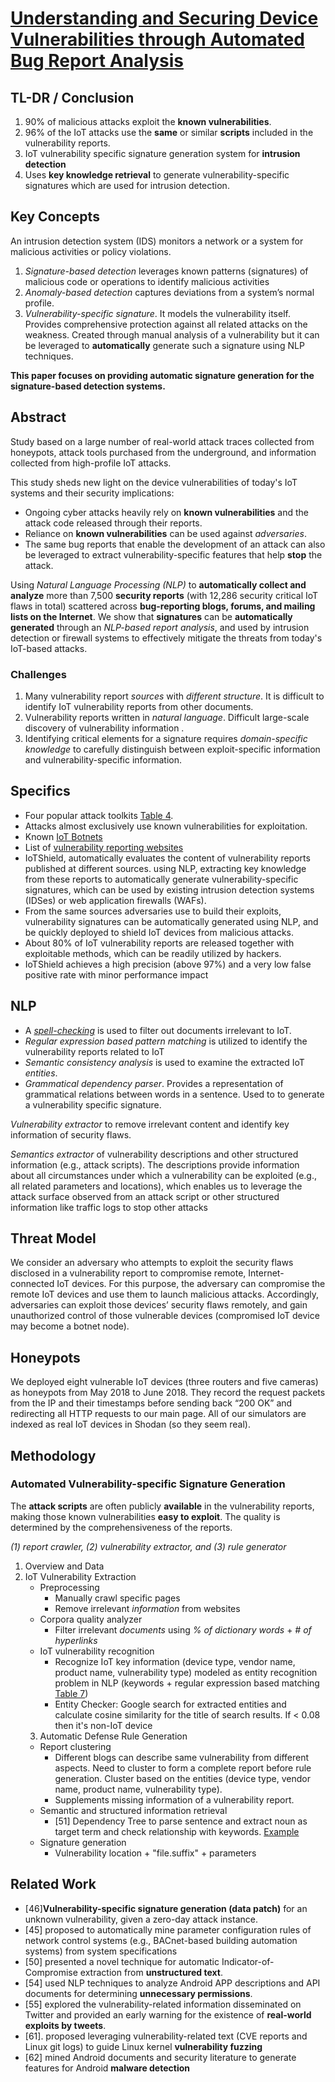 ﻿
#  [Understanding and Securing Device Vulnerabilities through Automated Bug Report Analysis](https://www.eecis.udel.edu/~hnw/paper/security19.pdf)

## TL-DR / Conclusion
1. 90% of malicious attacks exploit the **known vulnerabilities**.
2. 96% of the IoT attacks use the **same** or similar **scripts** included in the vulnerability reports.
3. IoT vulnerability specific signature generation system for **intrusion detection**
4. Uses **key knowledge retrieval** to generate vulnerability-specific signatures which are used for intrusion detection.

## Key Concepts
An intrusion detection system (IDS) monitors a network or a system for malicious activities or policy violations.
1. *Signature-based detection* leverages known patterns (signatures) of malicious code or operations to identify malicious activities
2. *Anomaly-based detection* captures deviations from a system’s normal profile.
3. *Vulnerability-specific signature*. It models the vulnerability itself. Provides comprehensive protection against all related attacks on the weakness. Created through manual analysis of a vulnerability but it can be leveraged to **automatically** generate such a signature using NLP techniques.

**This paper focuses on providing automatic signature generation for the signature-based detection systems.**

## Abstract
Study based on a large number of real-world attack traces collected from honeypots, attack tools purchased from the underground, and information collected from high-profile IoT attacks.

This study sheds new light on the device vulnerabilities of today's IoT systems and their security implications:  
* Ongoing cyber attacks heavily rely on **known vulnerabilities** and the attack code released through their reports. 
* Reliance on **known vulnerabilities** can be used against *adversaries*.
* The same bug reports that enable the development of an attack can also be leveraged to extract vulnerability-specific features that help **stop** the attack.

Using *Natural Language Processing (NLP)* to **automatically collect and analyze** more than 7,500 **security reports** (with 12,286 security critical IoT flaws in total) scattered across **bug-reporting blogs, forums, and mailing lists on the Internet**. We show that **signatures** can be **automatically generated** through an *NLP-based report analysis*, and used by intrusion detection or firewall systems to effectively mitigate the threats from today's IoT-based attacks.

### Challenges
1. Many vulnerability report *sources* with *different structure*. It is difficult to identify IoT vulnerability reports from other documents.
2. Vulnerability reports written in *natural language*.  Difficult large-scale discovery of vulnerability information .
3. Identifying critical elements for a signature requires *domain-specific knowledge* to carefully distinguish between exploit-specific information and vulnerability-specific information.


## Specifics
* Four popular attack toolkits [Table 4](https://www.eecis.udel.edu/~hnw/paper/security19.pdf#page=5&zoom=100,72,88).
* Attacks almost exclusively use known vulnerabilities for exploitation.
* Known [IoT Botnets](https://www.eecis.udel.edu/~hnw/paper/security19.pdf#page=5&zoom=100,72,213)
* List of [vulnerability reporting websites](https://www.eecis.udel.edu/~hnw/paper/security19.pdf#page=6&zoom=100,424,337)
* IoTShield, automatically evaluates the content of vulnerability reports published at different sources. using NLP, extracting key knowledge from these reports to automatically generate vulnerability-specific signatures, which can be used by existing intrusion detection systems (IDSes) or web application firewalls (WAFs).
* From the same sources adversaries use to build their exploits, vulnerability signatures can be automatically generated using NLP, and be quickly deployed to shield IoT devices from malicious attacks.
* About 80% of IoT vulnerability reports are released together with exploitable methods, which can be readily utilized by hackers.
* IoTShield achieves a high precision (above 97%) and a very low false positive rate with minor performance impact

## NLP
* A [*spell-checking*](https://www.abisource.com/projects/enchant/) is used to filter out documents irrelevant to IoT.
* *Regular expression based pattern matching* is utilized to identify the vulnerability reports related to IoT
* *Semantic consistency analysis* is used to examine the extracted IoT *entities*.
* *Grammatical dependency parser*. Provides a representation of grammatical relations between words in a sentence. Used to to generate a vulnerability specific signature.

*Vulnerability extractor* to remove irrelevant content and identify key information of security flaws. 

*Semantics extractor* of vulnerability descriptions and other structured information (e.g., attack scripts). The descriptions provide information about all circumstances under which a vulnerability can be exploited (e.g., all related parameters and locations), which enables us to leverage the attack surface observed from an attack script or other structured information like traffic logs to stop other attacks

## Threat Model
We consider an adversary who attempts to exploit the security flaws disclosed in a vulnerability report to compromise remote, Internet-connected IoT devices. For this purpose, the adversary can compromise the remote IoT devices and use them to launch malicious attacks.
Accordingly, adversaries can exploit those devices’ security flaws remotely, and gain unauthorized control of those vulnerable devices (compromised IoT device may become a botnet node).

## Honeypots
We deployed eight vulnerable IoT devices (three routers and five cameras) as honeypots from May 2018 to June 2018.
They record the request packets from the IP and their timestamps before sending back “200 OK” and redirecting all HTTP requests to our main page.
All of our simulators are indexed as real IoT devices in Shodan (so they seem real).


## Methodology
### Automated Vulnerability-specific Signature Generation
The **attack scripts** are often publicly **available** in the vulnerability reports, making those known vulnerabilities **easy to exploit**.
The quality is determined by the comprehensiveness of the reports.

*(1) report crawler, (2) vulnerability extractor, and (3) rule generator*
1. Overview and Data
2. IoT Vulnerability Extraction
	* Preprocessing
		* Manually crawl specific pages
		* Remove irrelevant *information* from websites
	* Corpora quality analyzer
		* Filter irrelevant *documents* using *% of dictionary words* + *# of hyperlinks*
	* IoT vulnerability recognition
		* Recognize IoT key information (device type, vendor name, product name, vulnerability type) modeled as entity recognition problem in NLP (keywords + regular expression based matching [Table 7](https://www.eecis.udel.edu/~hnw/paper/security19.pdf#page=7&zoom=100,424,88))
		* Entity Checker: Google search for extracted entities and calculate cosine similarity for the title of search results. If < 0.08 then it's non-IoT device
	3. Automatic Defense Rule Generation
	* Report clustering
		* Different blogs can describe same vulnerability from different aspects. Need to cluster to form a complete report before rule generation. Cluster based on the entities (device type, vendor name, product name, vulnerability type).
		* Supplements missing information of a vulnerability report.
	* Semantic and structured information retrieval
		* [51] Dependency Tree to parse sentence and extract noun as target term and check relationship with keywords. [Example](https://www.eecis.udel.edu/~hnw/paper/security19.pdf#page=9&zoom=100,424,402)
	* Signature generation
		* Vulnerability location + "file.suffix" + parameters

## Related Work
* [46]**Vulnerability-specific signature generation (data patch)** for an unknown vulnerability, given a zero-day attack instance.
* [45] proposed to automatically mine parameter configuration rules of network control systems (e.g., BACnet-based building automation systems) from system specifications
* [50] presented a novel technique for automatic Indicator-of-Compromise extraction from **unstructured text**.
* [54] used NLP techniques to analyze Android APP descriptions and API documents for determining **unnecessary permissions**.
* [55] explored the vulnerability-related information disseminated on Twitter and provided an early warning for the existence of **real-world exploits by tweets**.
* [61]. proposed leveraging vulnerability-related text (CVE reports and Linux git logs) to guide Linux kernel **vulnerability fuzzing**
* [62] mined Android documents and security literature to generate features for Android **malware detection**


